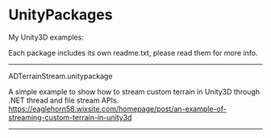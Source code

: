 # UnityPackages
My Unity3D examples:

Each package includes its own readme.txt, please read them for more info.

---------------------------------------------
ADTerrainStream.unitypackage

A simple example to show how to stream custom terrain in Unity3D through .NET thread and file stream APIs.
https://eaglehorn58.wixsite.com/homepage/post/an-example-of-streaming-custom-terrain-in-unity3d

---------------------------------------------
